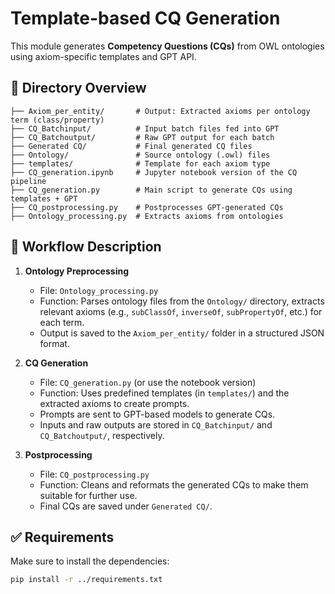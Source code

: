 # Template-based CQ Generation

This module generates **Competency Questions (CQs)** from OWL ontologies using axiom-specific templates and GPT API.

## 📁 Directory Overview

```
├── Axiom_per_entity/       # Output: Extracted axioms per ontology term (class/property)
├── CQ_Batchinput/          # Input batch files fed into GPT
├── CQ_Batchoutput/         # Raw GPT output for each batch
├── Generated CQ/           # Final generated CQ files
├── Ontology/               # Source ontology (.owl) files
├── templates/              # Template for each axiom type
├── CQ_generation.ipynb     # Jupyter notebook version of the CQ pipeline
├── CQ_generation.py        # Main script to generate CQs using templates + GPT
├── CQ_postprocessing.py    # Postprocesses GPT-generated CQs 
├── Ontology_processing.py  # Extracts axioms from ontologies
```

## 🔧 Workflow Description

1. **Ontology Preprocessing**

   - File: `Ontology_processing.py`
   - Function: Parses ontology files from the `Ontology/` directory, extracts relevant axioms (e.g., `subClassOf`, `inverseOf`, `subPropertyOf`, etc.) for each term.
   - Output is saved to the `Axiom_per_entity/` folder in a structured JSON format.

2. **CQ Generation**

   - File: `CQ_generation.py` (or use the notebook version)
   - Function: Uses predefined templates (in `templates/`) and the extracted axioms to create prompts.
   - Prompts are sent to GPT-based models to generate CQs.
   - Inputs and raw outputs are stored in `CQ_Batchinput/` and `CQ_Batchoutput/`, respectively.

3. **Postprocessing**

   - File: `CQ_postprocessing.py`
   - Function: Cleans and reformats the generated CQs to make them suitable for further use.
   - Final CQs are saved under `Generated CQ/`.

## ✅ Requirements

Make sure to install the dependencies:

```bash
pip install -r ../requirements.txt
```


